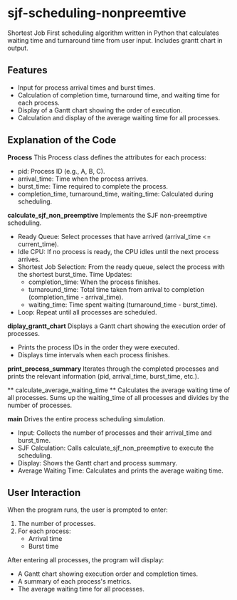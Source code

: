 # sjf-scheduling-nonpreemtive
Shortest Job First scheduling algorithm written in Python that calculates waiting time and turnaround time from user input. Includes grantt chart in output.

## Features 
  - Input for process arrival times and burst times.
  - Calculation of completion time, turnaround time, and waiting time for each process.
  - Display of a Gantt chart showing the order of execution.
  - Calculation and display of the average waiting time for all processes.

## Explanation of the Code

**Process**
This Process class defines the attributes for each process:
  - pid: Process ID (e.g., A, B, C).
  - arrival_time: Time when the process arrives.
  - burst_time: Time required to complete the process.
  - completion_time, turnaround_time, waiting_time: Calculated during scheduling.

**calculate_sjf_non_preemptive**
Implements the SJF non-preemptive scheduling.
  - Ready Queue: Select processes that have arrived (arrival_time <= current_time).
  - Idle CPU: If no process is ready, the CPU idles until the next process arrives.
  - Shortest Job Selection: From the ready queue, select the process with the shortest burst_time.
  Time Updates:
    - completion_time: When the process finishes.
    - turnaround_time: Total time taken from arrival to completion (completion_time - arrival_time).
    - waiting_time: Time spent waiting (turnaround_time - burst_time).
  - Loop: Repeat until all processes are scheduled.

**diplay_grantt_chart**
Displays a Gantt chart showing the execution order of processes.
  - Prints the process IDs in the order they were executed.
  - Displays time intervals when each process finishes.

**print_process_summary**
Iterates through the completed processes and prints the relevant information (pid, arrival_time, burst_time, etc.).

** calculate_average_waiting_time **
Calculates the average waiting time of all processes. Sums up the waiting_time of all processes and divides by the number of processes.

**main**
 Drives the entire process scheduling simulation.
   - Input: Collects the number of processes and their arrival_time and burst_time.
   - SJF Calculation: Calls calculate_sjf_non_preemptive to execute the scheduling.
   - Display: Shows the Gantt chart and process summary.
   - Average Waiting Time: Calculates and prints the average waiting time.

## User Interaction

When the program runs, the user is prompted to enter:

1. The number of processes.
2. For each process:
   - Arrival time
   - Burst time

After entering all processes, the program will display:

- A Gantt chart showing execution order and completion times.
- A summary of each process's metrics.
- The average waiting time for all processes.
